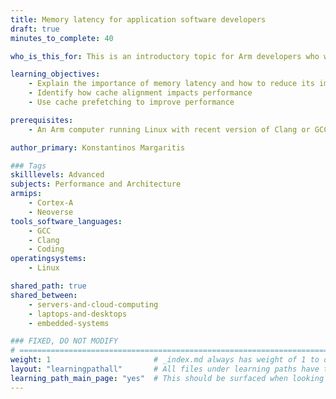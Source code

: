 ```yaml
---
title: Memory latency for application software developers
draft: true
minutes_to_complete: 40

who_is_this_for: This is an introductory topic for Arm developers who want learn about memory latency and cache usage in application programming. 

learning_objectives: 
    - Explain the importance of memory latency and how to reduce its impact
    - Identify how cache alignment impacts performance
    - Use cache prefetching to improve performance

prerequisites:
    - An Arm computer running Linux with recent version of Clang or GCC installed.

author_primary: Konstantinos Margaritis

### Tags
skilllevels: Advanced
subjects: Performance and Architecture
armips:
    - Cortex-A
    - Neoverse
tools_software_languages:
    - GCC
    - Clang
    - Coding
operatingsystems:
    - Linux

shared_path: true
shared_between:
    - servers-and-cloud-computing
    - laptops-and-desktops
    - embedded-systems

### FIXED, DO NOT MODIFY
# ================================================================================
weight: 1                       # _index.md always has weight of 1 to order correctly
layout: "learningpathall"       # All files under learning paths have this same wrapper
learning_path_main_page: "yes"  # This should be surfaced when looking for related content. Only set for _index.md of learning path content.
---
```

